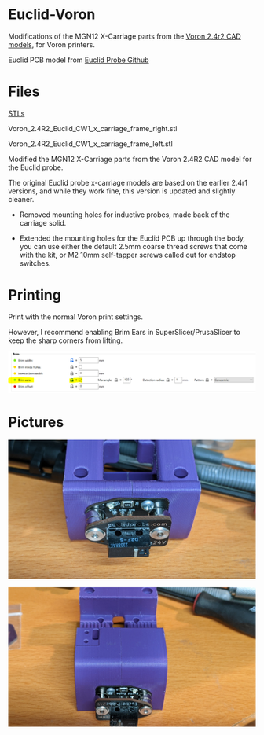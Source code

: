 # Euclid-Voron

Modifications of the MGN12 X-Carriage parts from the [Voron 2.4r2 CAD models](https://github.com/VoronDesign/Voron-2/tree/Voron2.4/CAD), for Voron printers.

Euclid PCB model from [Euclid Probe Github](https://github.com/nionio6915/Euclid_Probe/tree/main/CAD)

# Files

[STLs](./STL/)

Voron_2.4R2_Euclid_CW1_x_carriage_frame_right.stl

Voron_2.4R2_Euclid_CW1_x_carriage_frame_left.stl

Modified the MGN12 X-Carriage parts from the Voron 2.4R2 CAD model for the Euclid probe.

The original Euclid probe x-carriage models are based on the earlier 2.4r1 versions, and while they work fine, this version is updated and slightly cleaner.

* Removed mounting holes for inductive probes, made back of the carriage solid.

* Extended the mounting holes for the Euclid PCB up through the body, you can use either the default 2.5mm coarse thread screws that come with the kit, or M2 10mm self-tapper screws called out for endstop switches.

# Printing

Print with the normal Voron print settings.

However, I recommend enabling Brim Ears in SuperSlicer/PrusaSlicer to keep the sharp corners from lifting.

![](./Pictures/BrimEars.PNG)

# Pictures

![](./Pictures/Eudlid-Voron-1.jpg)

![](./Pictures/Euclid-Voron-2.jpg)